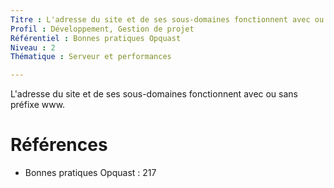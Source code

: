 ```yaml
---
Titre : L'adresse du site et de ses sous-domaines fonctionnent avec ou sans préfixe www.
Profil : Développement, Gestion de projet
Référentiel : Bonnes pratiques Opquast
Niveau : 2
Thématique : Serveur et performances

---
```

L'adresse du site et de ses sous-domaines fonctionnent avec ou sans préfixe www.

# Références

*   Bonnes pratiques Opquast : 217